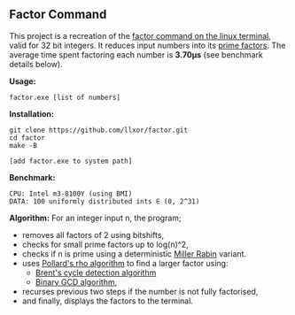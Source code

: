 ## Factor Command
This project is a recreation of the [factor command on the linux terminal](https://en.wikipedia.org/wiki/Factor_(Unix)), valid for 32 bit integers. It reduces input numbers into its [prime factors](https://en.wikipedia.org/wiki/Integer_factorization#Prime_decomposition). The average time spent factoring each number is **3.70μs** (see benchmark details below).

**Usage:**
```
factor.exe [list of numbers]
```

**Installation:**
```
git clone https://github.com/llxor/factor.git
cd factor
make -B

[add factor.exe to system path]
```

**Benchmark:**
```
CPU: Intel m3-8100Y (using BMI)
DATA: 100 uniformly distributed ints ∈ (0, 2^31)
```

**Algorithm:**
For an integer input n, the program;
- removes all factors of 2 using bitshifts,
- checks for small prime factors up to log(n)^2,
- checks if n is prime using a deterministic [Miller Rabin](https://en.wikipedia.org/wiki/Miller%E2%80%93Rabin_primality_test) variant.
- uses [Pollard's rho algorithm](https://en.wikipedia.org/wiki/Pollard%27s_rho_algorithm) to find a larger factor using:
    - [Brent's cycle detection algorithm](https://en.wikipedia.org/wiki/Cycle_detection#Brent.27s_algorithm)
    - [Binary GCD algorithm](https://en.wikipedia.org/wiki/Binary_GCD_algorithm),
- recurses previous two steps if the number is not fully factorised,
- and finally, displays the factors to the terminal.
